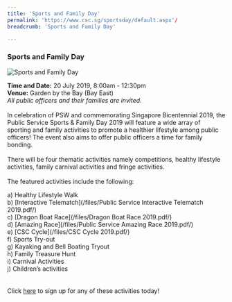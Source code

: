 ```yaml
---
title: 'Sports and Family Day'
permalink: 'https://www.csc.sg/sportsday/default.aspx'/
breadcrumb: 'Sports and Family Day'

---
```



### Sports and Family Day

![Sports and Family Day](/images/7.jpg)

**Time and Date:** 20 July 2019, 8:00am - 12:30pm
<br>**Venue:** Garden by the Bay (Bay East)
<br> *All public officers and their families are invited.* 
<br>
<br>
In celebration of PSW and commemorating Singapore Bicentennial 2019, the Public Service Sports & Family Day 2019 will feature a wide array of sporting and family activities to promote a healthier lifestyle among public officers! The event also aims to offer public officers a time for family bonding. 
<br>
<br>
There will be four thematic activities namely competitions, healthy lifestyle activities, family carnival activities and fringe activities.
<br>
<br>
The featured activities include the following:
<br>

<!-- [Healthy Lifestyle Walk](/files/) -->
a) Healthy Lifestyle Walk <br>
b) [Interactive Telematch](/files/Public Service Interactive Telematch 2019.pdf/) <br>
c) [Dragon Boat Race](/files/Dragon Boat Race 2019.pdf/) <br>
d) [Amazing Race](/files/Public Service Amazing Race 2019.pdf/) <br>
e) [CSC Cycle](/files/CSC Cycle 2019.pdf/) <br>
f) Sports Try-out <br> 
g) Kayaking and Bell Boating Tryout <br>
h) Family Treasure Hunt <br>
i) Carnival Activities <br>
j) Children’s activities <br>
<br>
<br>
Click <a href="https://pssfd2019.eventbrite.com">here</a> to sign up for any of these activities today!
<br>
<!-- <a href="#"><img src="/images/sign-up-btn.png" style="width:280px" /> </a> -->
